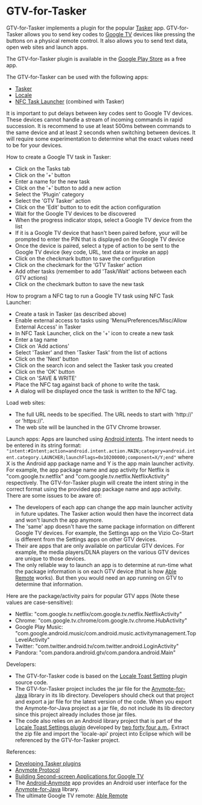GTV-for-Tasker
==================

<p>GTV-for-Tasker implements a plugin for the popular <a href="https://play.google.com/store/apps/details?id=net.dinglisch.android.taskerm">Tasker</a> app.
GTV-for-Tasker allows you to send key codes to <a href="https://developers.google.com/tv/">Google TV</a> devices like pressing the buttons on a physical remote control.
It also allows you to send text data, open web sites and launch apps.</p>

<p>The GTV-for-Tasker plugin is available in the <a href="https://play.google.com/store/apps/details?id=com.entertailion.android.tasker">Google Play Store</a> as a free app.</p>

<p>The GTV-for-Tasker can be used with the following apps:
<ul>
<li><a href="https://play.google.com/store/apps/details?id=net.dinglisch.android.taskerm">Tasker</a></li>
<li><a href="https://play.google.com/store/apps/details?id=com.twofortyfouram.locale">Locale</a></li>
<li><a href="https://play.google.com/store/apps/details?id=com.jwsoft.nfcactionlauncher">NFC Task Launcher</a> (combined with Tasker)</li>
</ul>
</p>

<p>It is important to put delays between key codes sent to Google TV devices. These devices cannot handle a stream of incoming commands in rapid succession.
It is recommend to use at least 500ms between commands to the same device and at least 2 seconds when switching between devices.
It will require some experimentation to determine what the exact values need to be for your devices.
</p>

<p>How to create a Google TV task in Tasker:
<ul>
<li>Click on the Tasks tab</li>
<li>Click on the '+' button</li>
<li>Enter a name for the new task</li>
<li>Click on the '+' button to add a new action</li>
<li>Select the 'Plugin' category</li>
<li>Select the 'GTV Tasker' action</li>
<li>Click on the 'Edit' button to to edit the action configuration</li>
<li>Wait for the Google TV devices to be discovered</li>
<li>When the progress indicator stops, select a Google TV device from the list</li>
<li>If it is a Google TV device that hasn't been paired before, your will be prompted to enter the PIN that is displayed on the Google TV device</li>
<li>Once the device is paired, select a type of action to be sent to the Google TV device (key code, URL, text data or invoke an app)</li>
<li>Click on the checkmark button to save the configuration</li>
<li>Click on the checkmark for the 'GTV Tasker' action</li>
<li>Add other tasks (remember to add 'Task/Wait' actions between each GTV actions)</li>
<li>Click on the checkmark button to save the new task</li>
</ul>
</p>

<p>How to program a NFC tag to run a Google TV task using NFC Task Launcher:
<ul>
<li>Create a task in Tasker (as described above)</li>
<li>Enable external access to tasks using 'Menu/Preferences/Misc/Allow External Access' in Tasker</li>
<li>In NFC Task Launcher, click on the '+' icon to create a new task</li>
<li>Enter a tag name</li>
<li>Click on 'Add actions'</li>
<li>Select 'Tasker' and then 'Tasker Task' from the list of actions</li>
<li>Click on the 'Next' button</li>
<li>Click on the search icon and select the Tasker task you created</li>
<li>Click on the 'OK' button</li>
<li>Click on 'SAVE & WRITE'</li>
<li>Place the NFC tag against back of phone to write the task.</li>
<li>A dialog will be displayed once the task is written to the NFC tag.</li>
</ul>
</p>

<p>Load web sites:
<ul>
<li>The full URL needs to be specified. The URL needs to start with 'http://' or 'https://'.</li>
<li>The web site will be launched in the GTV Chrome browser.</li>
</ul>
</p>

<p>Launch apps:
Apps are launched using <a href=http://developer.android.com/reference/android/content/Intent.html">Android intents</a>.
The intent needs to be entered in its string format:
<code>"intent:#Intent;action=android.intent.action.MAIN;category=android.intent.category.LAUNCHER;launchFlags=0x10200000;component=X/Y;end"</code>
where X is the Android app package name and Y is the app main launcher activity. For example, the app package name and app activity for Netflix is "com.google.tv.netflix" and "com.google.tv.netflix.NetflixActivity" respectively.
The GTV-for-Tasker plugin will create the intent string in the correct format using the provided app package name and app activity.
There are some issues to be aware of:
<ul>
<li>The developers of each app can change the app main launcher activity in future updates. The Tasker action would then have the incorrect data and won't launch the app anymore.</li>
<li>The 'same' app doesn't have the same package information on different Google TV devices. For example, the Settings app on the Vizio Co-Start is different from the Settings apps on other GTV devices.</li>
<li>Their are apps that are only available on particular GTV devices. For example, the media players/DLNA players on the various GTV devices are unique to those devices.</li>
<li>The only reliable way to launch an app is to determine at run-time what the package information is on each GTV device (that is how <a href="http://ableremote.com">Able Remote</a> works). But then you would need an app running on GTV to determine that information.</li>
</ul>
Here are the package/activity pairs for popular GTV apps (Note these values are case-sensitive):
<ul>
<li>Netflix: "com.google.tv.netflix/com.google.tv.netflix.NetflixActivity"</li>
<li>Chrome: "com.google.tv.chrome/com.google.tv.chrome.HubActivity"</li>
<li>Google Play Music: "com.google.android.music/com.android.music.activitymanagement.TopLevelActivity"</li>
<li>Twitter: "com.twitter.android.tv/com.twitter.android.LoginActivity"</li>
<li>Pandora: "com.pandora.android.gtv/com.pandora.android.Main"</li>
</ul>
</p>

<p>Developers:
<ul>
<li>The GTV-for-Tasker code is based on the <a href="http://www.twofortyfouram.com/developer.html">Locale Toast Setting</a> plugin source code.</li>
<li>The GTV-for-Tasker project includes the jar file for the <a href="https://github.com/entertailion/Anymote-for-Java">Anymote-for-Java</a> library in its lib directory. 
Developers should check out that project and export a jar file for the latest version of the code. 
When you export the Anymote-for-Java project as a jar file, do not include its lib directory since this project already includes those jar files.</li>
<li>The code also relies on an Android library project that is part of the <a href="http://www.twofortyfouram.com/developer/toast.zip">Locale Toast Settings plugin</a> developed by <a href="http://www.twofortyfouram.com/developer.html">two forty four a.m.</a>.
Extract the zip file and import the 'locale-api' project into Eclipse which will be referenced by the GTV-for-Tasker project.</li>
</ul>
</p>

<p>References:
<ul>
<li><a href="http://tasker.dinglisch.net/plugins.html">Developing Tasker plugins</a></li>
<li><a href="https://developers.google.com/tv/remote/docs/anymote">Anymote Protocol</a></li>
<li><a href="https://developers.google.com/tv/remote/docs/developing">Building Second-screen Applications for Google TV</a></li>
<li>The <a href="https://github.com/entertailion/Android-Anymote">Android-Anymote</a> app provides an Android user interface for the <a href="https://github.com/entertailion/Anymote-for-Java">Anymote-for-Java</a> library.</li>
<li>The ultimate Google TV remote: <a href="https://play.google.com/store/apps/details?id=com.entertailion.android.remote">Able Remote</a></li>
</ul>
</p>
